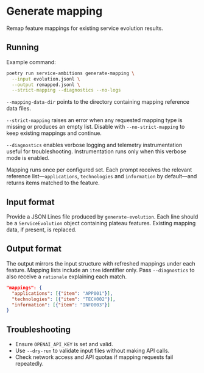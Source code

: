 # Generate mapping

Remap feature mappings for existing service evolution results.

## Running

Example command:

```bash
poetry run service-ambitions generate-mapping \
  --input evolution.jsonl \
  --output remapped.jsonl \
  --strict-mapping --diagnostics --no-logs
```

`--mapping-data-dir` points to the directory containing mapping reference data
files.

`--strict-mapping` raises an error when any requested mapping type is missing or
produces an empty list. Disable with `--no-strict-mapping` to keep existing
mappings and continue.

`--diagnostics` enables verbose logging and telemetry instrumentation useful for
troubleshooting. Instrumentation runs only when this verbose mode is enabled.

Mapping runs once per configured set. Each prompt receives the relevant
reference list—`applications`, `technologies` and `information` by default—and
returns items matched to the feature.

## Input format

Provide a JSON Lines file produced by `generate-evolution`. Each line should be a
`ServiceEvolution` object containing plateau features. Existing mapping data, if
present, is replaced.

## Output format

The output mirrors the input structure with refreshed mappings under each
feature. Mapping lists include an `item` identifier only. Pass `--diagnostics`
to also receive a `rationale` explaining each match.

```json
"mappings": {
  "applications": [{"item": "APP001"}],
  "technologies": [{"item": "TECH002"}],
  "information": [{"item": "INFO003"}]
}
```

## Troubleshooting

- Ensure `OPENAI_API_KEY` is set and valid.
- Use `--dry-run` to validate input files without making API calls.
- Check network access and API quotas if mapping requests fail repeatedly.
